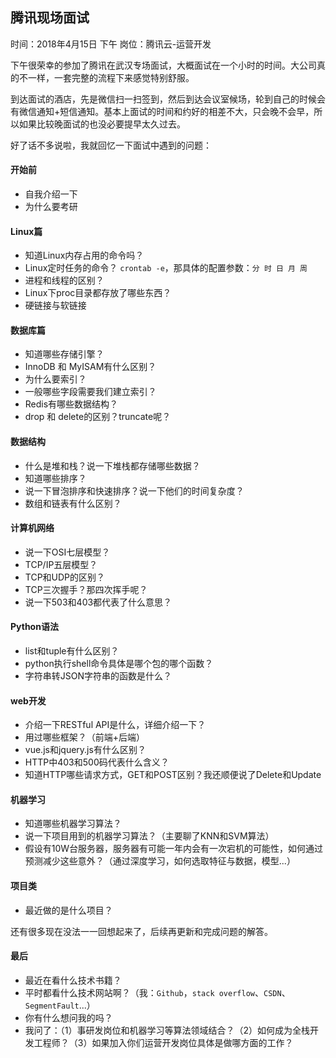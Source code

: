 ## 腾讯现场面试

时间：2018年4月15日 下午
岗位：腾讯云-运营开发

下午很荣幸的参加了腾讯在武汉专场面试，大概面试在一个小时的时间。大公司真的不一样，一套完整的流程下来感觉特别舒服。

到达面试的酒店，先是微信扫一扫签到，然后到达会议室候场，轮到自己的时候会有微信通知+短信通知。基本上面试的时间和约好的相差不大，只会晚不会早，所以如果比较晚面试的也没必要提早太久过去。

好了话不多说啦，我就回忆一下面试中遇到的问题：




#### 开始前
* 自我介绍一下
* 为什么要考研

#### Linux篇
* 知道Linux内存占用的命令吗？
* Linux定时任务的命令？
  `crontab -e`，那具体的配置参数：`分 时 日 月 周`
* 进程和线程的区别？
* Linux下proc目录都存放了哪些东西？
* 硬链接与软链接

#### 数据库篇
* 知道哪些存储引擎？
* InnoDB 和 MyISAM有什么区别？
* 为什么要索引？
* 一般哪些字段需要我们建立索引？
* Redis有哪些数据结构？
* drop 和 delete的区别？truncate呢？



#### 数据结构
* 什么是堆和栈？说一下堆栈都存储哪些数据？
* 知道哪些排序？
* 说一下冒泡排序和快速排序？说一下他们的时间复杂度？
* 数组和链表有什么区别？




#### 计算机网络
* 说一下OSI七层模型？
* TCP/IP五层模型？
* TCP和UDP的区别？
* TCP三次握手？那四次挥手呢？
* 说一下503和403都代表了什么意思？


#### Python语法
* list和tuple有什么区别？
* python执行shell命令具体是哪个包的哪个函数？
* 字符串转JSON字符串的函数是什么？

#### web开发
* 介绍一下RESTful API是什么，详细介绍一下？
* 用过哪些框架？（前端+后端）
* vue.js和jquery.js有什么区别？
* HTTP中403和500码代表什么含义？
* 知道HTTP哪些请求方式，GET和POST区别？我还顺便说了Delete和Update


#### 机器学习
* 知道哪些机器学习算法？
* 说一下项目用到的机器学习算法？（主要聊了KNN和SVM算法）
* 假设有10W台服务器，服务器有可能一年内会有一次宕机的可能性，如何通过预测减少这些意外？（通过深度学习，如何选取特征与数据，模型...）

#### 项目类
* 最近做的是什么项目？


还有很多现在没法一一回想起来了，后续再更新和完成问题的解答。


#### 最后
* 最近在看什么技术书籍？
* 平时都看什么技术网站啊？（我：`Github`，`stack overflow`、`CSDN`、`SegmentFault`...）
* 你有什么想问我的吗？
* 我问了：（1）事研发岗位和机器学习等算法领域结合？（2）如何成为全栈开发工程师？（3）如果加入你们运营开发岗位具体是做哪方面的工作？
